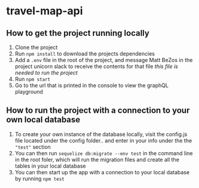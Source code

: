 # travel-map-api

## How to get the project running locally
1. Clone the project
2. Run `npm install` to download the projects dependencies
3. Add a `.env` file in the root of the project, and message Matt BeZos in the project unicorn slack to receive the contents for that file *this file is needed to run the project*
4. Run `npm start`
5. Go to the url that is printed in the console to view the graphQL playground

## How to run the project with a connection to your own local database
1. To create your own instance of the database locally, visit the config.js file located under the config folder.. and enter in your info under the the `"test"` section
2. You can then run `sequelize db:migrate --env test` in the command line in the root foler, which will run the migration files and create all the tables in your local database
3. You can then start up the app with a connection to your local database by running `npm test`

